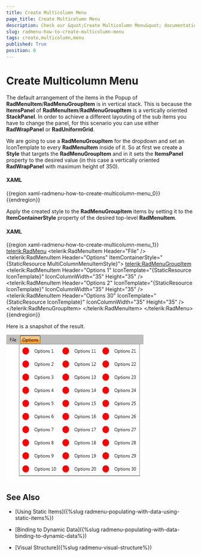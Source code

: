 ```yaml
---
title: Create Multicolumn Menu
page_title: Create Multicolumn Menu
description: Check our &quot;Create Multicolumn Menu&quot; documentation article for the RadMenu {{ site.framework_name }} control.
slug: radmenu-how-to-create-multicolumn-menu
tags: create,multicolumn,menu
published: True
position: 0
---
```


# Create Multicolumn Menu

The default arrangement of the items in the Popup of __RadMenuItem__/__RadMenuGroupItem__ is in vertical stack. This is because the __ItemsPanel__ of __RadMenuItem__/__RadMenuGroupItem__ is a vertically oriented __StackPanel__. In order to achieve a different layouting of the sub items you have to change the panel, for this scenario you can use either __RadWrapPanel__ or __RadUniformGrid__.        

We are going to use a __RadMenuGroupItem__ for the dropdown and set an IconTemplate to every __RadMenuItem__ inside of it. So at first we create a __Style__ that targets the __RadMenuGroupItem__ and in it sets the __ItemsPanel__ property to the desired value (in this case a vertically oriented __RadWrapPanel__ with maximum height of 350).

#### __XAML__

{{region xaml-radmenu-how-to-create-multicolumn-menu_0}}
	<Style x:Key="MultiColumnMenuItemStyle" TargetType="telerik:RadMenuGroupItem">
	    <Setter Property="ItemsPanel">
	        <Setter.Value>
	            <ItemsPanelTemplate >
	                <telerik:RadWrapPanel MaxHeight="350" Orientation="Vertical" />
	            </ItemsPanelTemplate>
	        </Setter.Value>
	    </Setter>
	</Style>
{{endregion}}

Apply the created style to the __RadMenuGroupItem__ items by setting it to the __ItemContainerStyle__ property of the desired top-level __RadMenuItem__.

#### __XAML__

{{region xaml-radmenu-how-to-create-multicolumn-menu_1}}
	<telerik:RadMenu>
	    <telerik:RadMenuItem Header="File" />
	    <telerik:RadMenuItem Header="Options" ItemContainerStyle="{StaticResource MultiColumnMenuItemStyle}">
	        <telerik:RadMenuGroupItem>
	            <telerik:RadMenuItem Header="Options 1" IconTemplate="{StaticResource IconTemplate}" IconColumnWidth="35" Height="35" />
	            <telerik:RadMenuItem Header="Options 2" IconTemplate="{StaticResource IconTemplate}" IconColumnWidth="35" Height="35" />
	            <!-- More Menu Items -->
	            <telerik:RadMenuItem Header="Options 30" IconTemplate="{StaticResource IconTemplate}" IconColumnWidth="35" Height="35" />
	        </telerik:RadMenuGroupItem>
	    </telerik:RadMenuItem>
	</telerik:RadMenu>
{{endregion}}

Here is a snapshot of the result.

![Rad Menu How To Multicolumn Menu 01](images/RadMenu_How_To_Multicolumn_Menu_01.png)

## See Also

 * [Using Static Items]({%slug radmenu-populating-with-data-using-static-items%})

 * [Binding to Dynamic Data]({%slug radmenu-populating-with-data-binding-to-dynamic-data%})

 * [Visual Structure]({%slug radmenu-visual-structure%})
